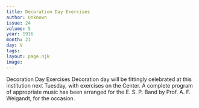 ```yaml
---
title: Decoration Day Exercises
author: Unknown
issue: 24
volume: 5
year: 1916
month: 21
day: V
tags:
layout: page.njk
image:
---
```

Decoration Day Exercises      Decoration day will be fittingly celebrated at this institution next Tuesday, with exercises on the Center. A complete program of appropriate music has been arranged for the E. S. P. Band by Prof. A. F. Weigandt, for the occasion.    





